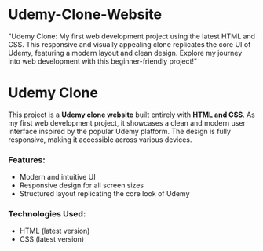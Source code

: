 # Udemy-Clone-Website
"Udemy Clone: My first web development project using the latest HTML and CSS. This responsive and visually appealing clone replicates the core UI of Udemy, featuring a modern layout and clean design. Explore my journey into web development with this beginner-friendly project!"

# Udemy Clone

This project is a **Udemy clone website** built entirely with **HTML and CSS**. As my first web development project, it showcases a clean and modern user interface inspired by the popular Udemy platform. The design is fully responsive, making it accessible across various devices.

### Features:

* Modern and intuitive UI
* Responsive design for all screen sizes
* Structured layout replicating the core look of Udemy

### Technologies Used:

* HTML (latest version)
* CSS (latest version)


